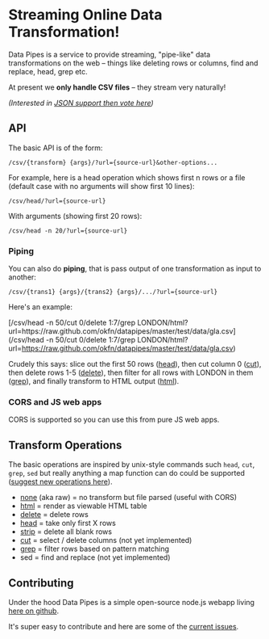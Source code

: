 # Streaming Online Data Transformation!

Data Pipes is a service to provide streaming, "pipe-like" data transformations on the web &ndash; things like deleting rows or columns, find and replace, head, grep etc.

At present we **only handle CSV files** &ndash; they stream very naturally!

*(Interested in [JSON support then vote here][json-issue])*

[json-issue]: https://github.com/okfn/datapipes/issues/16

## API

The basic API is of the form:

    /csv/{transform} {args}/?url={source-url}&other-options...

For example, here is a head operation which shows first n rows or a file (default case with no arguments will show first 10 lines):

    /csv/head/?url={source-url}

With arguments (showing first 20 rows):

    /csv/head -n 20/?url={source-url}

### Piping

You can also do **piping**, that is pass output of one transformation as input to another:

    /csv/{trans1} {args}/{trans2} {args}/.../?url={source-url}

Here's an example:

[/csv/head -n 50/cut 0/delete 1:7/grep LONDON/html?url=https&#58;//raw.github.com/okfn/datapipes/master/test/data/gla.csv](/csv/head -n 50/cut 0/delete 1:7/grep LONDON/html?url=https://raw.github.com/okfn/datapipes/master/test/data/gla.csv)

Crudely this says: slice out the first 50 rows ([head][]), then cut column 0 ([cut][]),
then delete rows 1-5 ([delete][]), then filter for all rows with LONDON in them
([grep][]), and finally transform to HTML output ([html][]).

### CORS and JS web apps

CORS is supported so you can use this from pure JS web apps.

## Transform Operations

The basic operations are inspired by unix-style commands such `head`, `cut`, `grep`, `sed` but really anything a map function can do could be supported ([suggest new operations here][suggest]).

[suggest]: https://github.com/okfn/datapipes/issues

* [none][] (aka raw) = no transform but file parsed (useful with CORS)
* [html][] = render as viewable HTML table
* [delete][] = delete rows
* [head][] = take only first X rows
* [strip][] = delete all blank rows
* [cut][] = select / delete columns (not yet implemented)
* [grep][] = filter rows based on pattern matching
* sed = find and replace (not yet implemented)

[none]: /none/
[delete]: /delete/
[grep]: /grep/
[head]: /head/
[strip]: /strip/
[html]: /html/
[cut]: /cut/

<h2 id="contributing">Contributing</h2>

Under the hood Data Pipes is a simple open-source node.js webapp living [here on github][source].

It's super easy to contribute and here are some of the [current issues][issues].

[source]: https://github.com/okfn/datapipes
[issues]: https://github.com/okfn/datapipes/issues

